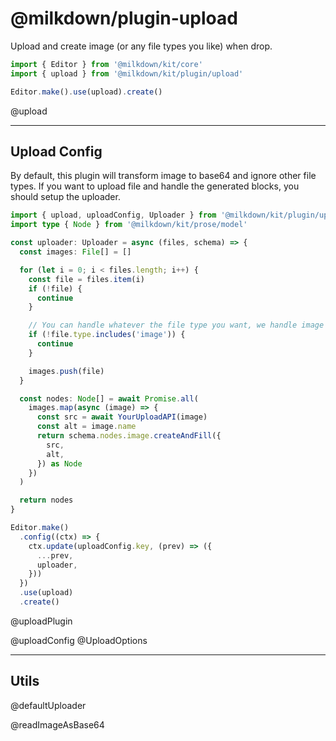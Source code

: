 # @milkdown/plugin-upload

Upload and create image (or any file types you like) when drop.

```typescript
import { Editor } from '@milkdown/kit/core'
import { upload } from '@milkdown/kit/plugin/upload'

Editor.make().use(upload).create()
```

@upload

---

## Upload Config

By default, this plugin will transform image to base64 and ignore other file types.
If you want to upload file and handle the generated blocks, you should setup the uploader.

```typescript
import { upload, uploadConfig, Uploader } from '@milkdown/kit/plugin/upload'
import type { Node } from '@milkdown/kit/prose/model'

const uploader: Uploader = async (files, schema) => {
  const images: File[] = []

  for (let i = 0; i < files.length; i++) {
    const file = files.item(i)
    if (!file) {
      continue
    }

    // You can handle whatever the file type you want, we handle image here.
    if (!file.type.includes('image')) {
      continue
    }

    images.push(file)
  }

  const nodes: Node[] = await Promise.all(
    images.map(async (image) => {
      const src = await YourUploadAPI(image)
      const alt = image.name
      return schema.nodes.image.createAndFill({
        src,
        alt,
      }) as Node
    })
  )

  return nodes
}

Editor.make()
  .config((ctx) => {
    ctx.update(uploadConfig.key, (prev) => ({
      ...prev,
      uploader,
    }))
  })
  .use(upload)
  .create()
```

@uploadPlugin

@uploadConfig
@UploadOptions

---

## Utils

@defaultUploader

@readImageAsBase64
